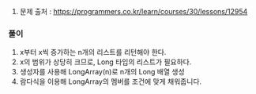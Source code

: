 1. 문제 출처 : https://programmers.co.kr/learn/courses/30/lessons/12954

### 풀이
1. x부터 x씩 증가하는 n개의 리스트를 리턴해야 한다.
2. x의 범위가 상당히 크므로, Long 타입의 리스트가 필요하다.
3. 생성자를 사용해 LongArray(n)로 n개의 Long 배열 생성
4. 람다식을 이용해 LongArray의 멤버를 조건에 맞게 채워줍니다.
